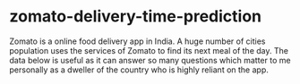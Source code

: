 # zomato-delivery-time-prediction
Zomato is a online food delivery app in India.
A huge number of cities population uses the services of Zomato to find its next meal of the day.
The data below is useful as it can answer so many questions which matter to me personally as a dweller of the country who is highly reliant on the app.
